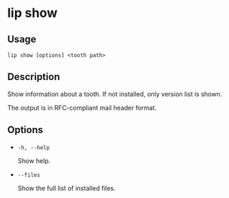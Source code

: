# lip show

## Usage

```shell
lip show [options] <tooth path>
```

## Description

Show information about a tooth. If not installed, only version list is shown.

The output is in RFC-compliant mail header format.

## Options

- `-h, --help`

  Show help.

- `--files`

  Show the full list of installed files.